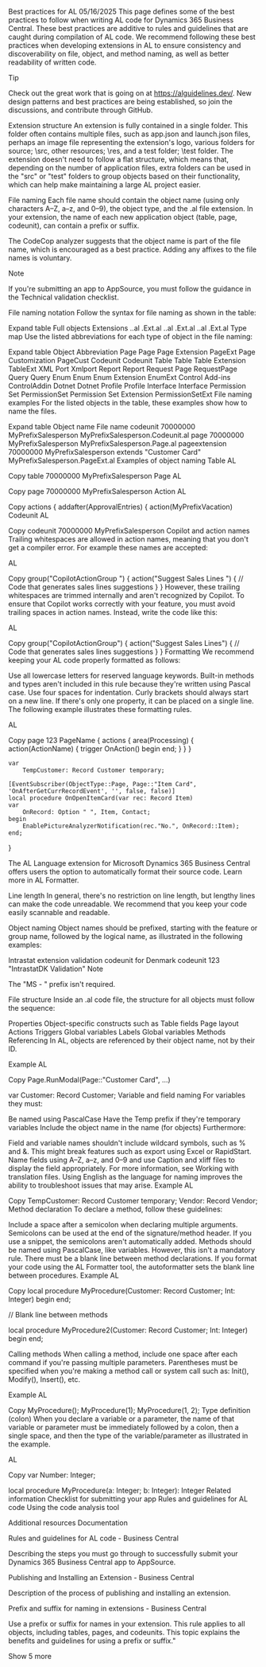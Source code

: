 Best practices for AL
05/16/2025
This page defines some of the best practices to follow when writing AL code for Dynamics 365 Business Central. These best practices are additive to rules and guidelines that are caught during compilation of AL code. We recommend following these best practices when developing extensions in AL to ensure consistency and discoverability on file, object, and method naming, as well as better readability of written code.

 Tip

Check out the great work that is going on at https://alguidelines.dev/. New design patterns and best practices are being established, so join the discussions, and contribute through GitHub.

Extension structure
An extension is fully contained in a single folder. This folder often contains multiple files, such as app.json and launch.json files, perhaps an image file representing the extension's logo, various folders for source; \src, other resources; \res, and a test folder; \test folder. The extension doesn't need to follow a flat structure, which means that, depending on the number of application files, extra folders can be used in the "src" or "test" folders to group objects based on their functionality, which can help make maintaining a large AL project easier.

File naming
Each file name should contain the object name (using only characters A–Z, a–z, and 0–9), the object type, and the .al file extension. In your extension, the name of each new application object (table, page, codeunit), can contain a prefix or suffix.

The CodeCop analyzer suggests that the object name is part of the file name, which is encouraged as a best practice. Adding any affixes to the file names is voluntary.

 Note

If you're submitting an app to AppSource, you must follow the guidance in the Technical validation checklist.

File naming notation
Follow the syntax for file naming as shown in the table:


Expand table
Full objects	Extensions
<ObjectNameSuffix>.<FullTypeName>.al	<ObjectNameSuffix>.<FullTypeName>Ext.al
<PrefixObjectName>.<FullTypeName>.al	<PrefixObjectName>.<FullTypeName>Ext.al
<ObjectNameExcludingAffix>.<FullTypeName>.al	<ObjectNameExcludingAffix>.<FullTypeName>Ext.al
Type map
Use the listed abbreviations for each type of object in the file naming:


Expand table
Object	Abbreviation
Page	Page
Page Extension	PageExt
Page Customization	PageCust
Codeunit	Codeunit
Table	Table
Table Extension	TableExt
XML Port	Xmlport
Report	Report
Request Page	RequestPage
Query	Query
Enum	Enum
Enum Extension	EnumExt
Control Add-ins	ControlAddin
Dotnet	Dotnet
Profile	Profile
Interface	Interface
Permission Set	PermissionSet
Permission Set Extension	PermissionSetExt
File naming examples
For the listed objects in the table, these examples show how to name the files.


Expand table
Object name	File name
codeunit 70000000 MyPrefixSalesperson	MyPrefixSalesperson.Codeunit.al
page 70000000 MyPrefixSalesperson	MyPrefixSalesperson.Page.al
pageextension 70000000 MyPrefixSalesperson extends "Customer Card"	MyPrefixSalesperson.PageExt.al
Examples of object naming
Table
AL

Copy
table 70000000 MyPrefixSalesperson
Page
AL

Copy
page 70000000 MyPrefixSalesperson
Action
AL

Copy
actions
{
    addafter(ApprovalEntries)
    {
        action(MyPrefixVacation)
Codeunit
AL

Copy
codeunit 70000000 MyPrefixSalesperson
Copilot and action names
Trailing whitespaces are allowed in action names, meaning that you don't get a compiler error. For example these names are accepted:

AL

Copy
group("CopilotActionGroup  ")
{
    action("Suggest Sales Lines   ")
    {
        // Code that generates sales lines suggestions
    }
}
However, these trailing whitespaces are trimmed internally and aren't recognized by Copilot. To ensure that Copilot works correctly with your feature, you must avoid trailing spaces in action names. Instead, write the code like this:

AL

Copy
group("CopilotActionGroup")
{
    action("Suggest Sales Lines")
    {
        // Code that generates sales lines suggestions
    }
}
Formatting
We recommend keeping your AL code properly formatted as follows:

Use all lowercase letters for reserved language keywords. Built-in methods and types aren't included in this rule because they're written using Pascal case.
Use four spaces for indentation.
Curly brackets should always start on a new line. If there's only one property, it can be placed on a single line.
The following example illustrates these formatting rules.

AL

Copy
page 123 PageName
{
    actions
    {
        area(Processing)
        {
            action(ActionName)
            {
                trigger OnAction()
                begin
                end;
            }
        }
    }

    var
        TempCustomer: Record Customer temporary;

    [EventSubscriber(ObjectType::Page, Page::"Item Card", 'OnAfterGetCurrRecordEvent', '', false, false)]
    local procedure OnOpenItemCard(var rec: Record Item)
    var
        OnRecord: Option " ", Item, Contact;
    begin
        EnablePictureAnalyzerNotification(rec."No.", OnRecord::Item);
    end;
}

The AL Language extension for Microsoft Dynamics 365 Business Central offers users the option to automatically format their source code. Learn more in AL Formatter.

Line length
In general, there's no restriction on line length, but lengthy lines can make the code unreadable. We recommend that you keep your code easily scannable and readable.

Object naming
Object names should be prefixed, starting with the feature or group name, followed by the logical name, as illustrated in the following examples:

Intrastat extension validation codeunit for Denmark
codeunit 123 "IntrastatDK Validation"
 Note

The "MS - " prefix isn't required.

File structure
Inside an .al code file, the structure for all objects must follow the sequence:

Properties
Object-specific constructs such as
Table fields
Page layout
Actions
Triggers
Global variables
Labels
Global variables
Methods
Referencing
In AL, objects are referenced by their object name, not by their ID.

Example
AL

Copy
Page.RunModal(Page::"Customer Card", ...)
 
var
    Customer: Record Customer;
Variable and field naming
For variables they must:

Be named using PascalCase
Have the Temp prefix if they're temporary variables
Include the object name in the name (for objects)
Furthermore:

Field and variable names shouldn't include wildcard symbols, such as % and &. This might break features such as export using Excel or RapidStart.
Name fields using A–Z, a–z, and 0–9 and use Caption and xliff files to display the field appropriately. For more information, see Working with translation files.
Using English as the language for naming improves the ability to troubleshoot issues that may arise.
Example
AL

Copy
TempCustomer: Record Customer temporary;
Vendor: Record Vendor; 
Method declaration
To declare a method, follow these guidelines:

Include a space after a semicolon when declaring multiple arguments.
Semicolons can be used at the end of the signature/method header. If you use a snippet, the semicolons aren't automatically added.
Methods should be named using PascalCase, like variables. However, this isn't a mandatory rule.
There must be a blank line between method declarations. If you format your code using the AL Formatter tool, the autoformatter sets the blank line between procedures.
Example
AL

Copy
local procedure MyProcedure(Customer: Record Customer; Int: Integer)
begin
end;

// Blank line between methods

local procedure MyProcedure2(Customer: Record Customer; Int: Integer)
begin
end;

Calling methods
When calling a method, include one space after each command if you're passing multiple parameters. Parentheses must be specified when you're making a method call or system call such as: Init(), Modify(), Insert(), etc.

Example
AL

Copy
MyProcedure();
MyProcedure(1);
MyProcedure(1, 2); 
Type definition (colon)
When you declare a variable or a parameter, the name of that variable or parameter must be immediately followed by a colon, then a single space, and then the type of the variable/parameter as illustrated in the example.

AL

Copy
var
    Number: Integer;

local procedure MyProcedure(a: Integer; b: Integer): Integer 
Related information
Checklist for submitting your app
Rules and guidelines for AL code
Using the code analysis tool

Additional resources
Documentation

Rules and guidelines for AL code - Business Central

Describing the steps you must go through to successfully submit your Dynamics 365 Business Central app to AppSource.

Publishing and Installing an Extension - Business Central

Description of the process of publishing and installing an extension.

Prefix and suffix for naming in extensions - Business Central

Use a prefix or suffix for names in your extension. This rule applies to all objects, including tables, pages, and codeunits. This topic explains the benefits and guidelines for using a prefix or suffix."

Show 5 more